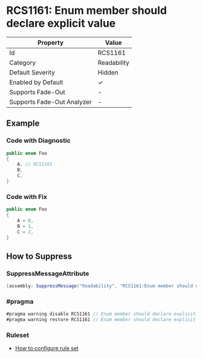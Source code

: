 # RCS1161: Enum member should declare explicit value

| Property                    | Value       |
| --------------------------- | ----------- |
| Id                          | RCS1161     |
| Category                    | Readability |
| Default Severity            | Hidden      |
| Enabled by Default          | &#x2713;    |
| Supports Fade\-Out          | \-          |
| Supports Fade\-Out Analyzer | \-          |

## Example

### Code with Diagnostic

```csharp
public enum Foo
{
    A, // RCS1161
    B,
    C,
}
```

### Code with Fix

```csharp
public enum Foo
{
    A = 0,
    B = 1,
    C = 2,
}
```

## How to Suppress

### SuppressMessageAttribute

```csharp
[assembly: SuppressMessage("Readability", "RCS1161:Enum member should declare explicit value.", Justification = "<Pending>")]
```

### \#pragma

```csharp
#pragma warning disable RCS1161 // Enum member should declare explicit value.
#pragma warning restore RCS1161 // Enum member should declare explicit value.
```

### Ruleset

* [How to configure rule set](../HowToConfigureAnalyzers.md)
